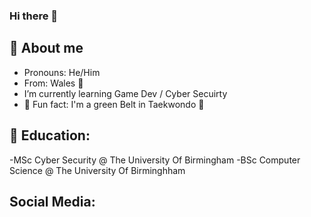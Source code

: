 ### Hi there 👋

## 📝 About me

- Pronouns: He/Him
- From: Wales 󠁧󠁢󠁷󠁬󠁳󠁿🏴󠁧󠁢󠁷󠁬󠁳󠁿
- I’m currently learning Game Dev / Cyber Secuirty
- 🥋 Fun fact: I'm a green Belt in Taekwondo 🥋

## 📝 Education:

-MSc Cyber Security @ The University Of Birmingham
-BSc Computer Science @ The University Of Birminghham

## Social Media:

